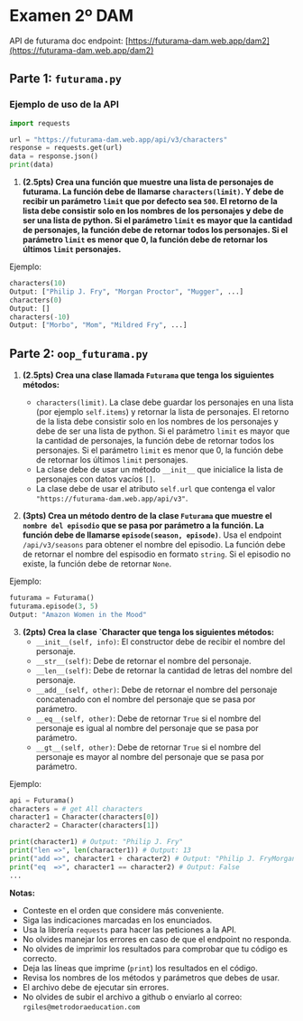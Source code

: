 # Examen 2º DAM

API de futurama doc endpoint: [https://futurama-dam.web.app/dam2](https://futurama-dam.web.app/dam2)

## Parte 1: `futurama.py`

### Ejemplo de uso de la API

```python
import requests

url = "https://futurama-dam.web.app/api/v3/characters"
response = requests.get(url)
data = response.json()
print(data)
```


1. **(2.5pts) Crea una función que muestre una lista de personajes de futurama. La función debe de llamarse `characters(limit)`. Y debe de recibir un parámetro `limit` que por defecto sea `500`. El retorno de la lista debe consistir solo en los nombres de los personajes y debe de ser una lista de python. Si el parámetro `limit` es mayor que la cantidad de personajes, la función debe de retornar todos los personajes. Si el parámetro `limit` es menor que 0, la función debe de retornar los últimos `limit` personajes.**


Ejemplo:

```python
characters(10)
Output: ["Philip J. Fry", "Morgan Proctor", "Mugger", ...]
characters(0)
Output: []
characters(-10)
Output: ["Morbo", "Mom", "Mildred Fry", ...]
```


## Parte 2: `oop_futurama.py`


1. **(2.5pts) Crea una clase llamada `Futurama` que tenga los siguientes métodos:**
    - `characters(limit)`. La clase debe guardar los personajes en una lista (por ejemplo `self.items`) y retornar la lista de personajes. El retorno de la lista debe consistir solo en los nombres de los personajes y debe de ser una lista de python. Si el parámetro `limit` es mayor que la cantidad de personajes, la función debe de retornar todos los personajes. Si el parámetro `limit` es menor que 0, la función debe de retornar los últimos `limit` personajes.
    - La clase debe de usar un método `__init__` que inicialice la lista de personajes con datos vacíos `[]`.
    - La clase debe de usar el atributo `self.url` que contenga el valor `"https://futurama-dam.web.app/api/v3"`.



2. **(3pts) Crea un método dentro de la clase `Futurama` que muestre el `nombre del episodio` que se pasa por parámetro a la función. La función debe de llamarse `episode(season, episode)`**. Usa el endpoint `/api/v3/seasons` para obtener el nombre del episodio. La función debe de retornar el nombre del espisodio en formato `string`. Si el episodio no existe, la función debe de retornar `None`.


Ejemplo:
```python
futurama = Futurama()
futurama.episode(3, 5)
Output: "Amazon Women in the Mood"
```

3. **(2pts) Crea la clase `Character que tenga los siguientes métodos:**
    - `__init__(self, info)`: El constructor debe de recibir el nombre del personaje.
    - `__str__(self)`: Debe de retornar el nombre del personaje.
    - `__len__(self)`: Debe de retornar la cantidad de letras del nombre del personaje.
    - `__add__(self, other)`: Debe de retornar el nombre del personaje concatenado con el nombre del personaje que se pasa por parámetro.
    - `__eq__(self, other)`: Debe de retornar `True` si el nombre del personaje es igual al nombre del personaje que se pasa por parámetro.
    - `__gt__(self, other)`: Debe de retornar `True` si el nombre del personaje es mayor al nombre del personaje que se pasa por parámetro.

Ejemplo:

```python
api = Futurama()
characters = # get All characters
character1 = Character(characters[0])
character2 = Character(characters[1])

print(character1) # Output: "Philip J. Fry"
print("len =>", len(character1)) # Output: 13
print("add =>", character1 + character2) # Output: "Philip J. FryMorgan Proctor"
print("eq  =>", character1 == character2) # Output: False
...

```

**Notas:**
- Conteste en el orden que considere más conveniente.
- Siga las indicaciones marcadas en los enunciados.
- Usa la librería `requests` para hacer las peticiones a la API.
- No olvides manejar los errores en caso de que el endpoint no responda.
- No olvides de imprimir los resultados para comprobar que tu código es correcto.
- Deja las líneas que imprime (`print`) los resultados en el código.
- Revisa los nombres de los métodos y parámetros que debes de usar.
- El archivo debe de ejecutar sin errores.
- No olvides de subir el archivo a github o enviarlo al correo: `rgiles@metrodoraeducation.com`